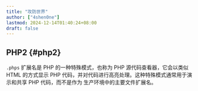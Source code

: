 ```yaml
---
title: "攻防世界"
author: ["4shen0ne"]
lastmod: 2024-12-14T01:40:24+08:00
draft: false
---
```


## PHP2 {#php2}

`.phps` 扩展名是 PHP 的一种特殊模式，也称为 PHP 源代码查看器，它会以类似 HTML 的方式显示
PHP 代码，并对代码进行高亮处理。这种特殊模式通常用于演示和共享 PHP 代码，而不是作为
生产环境中的主要文件扩展名。
